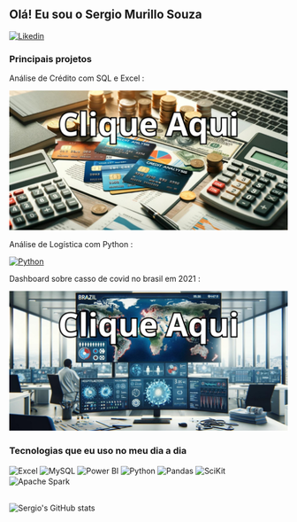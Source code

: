 ## Olá! Eu sou o Sergio Murillo Souza

[![Likedin](https://img.shields.io/badge/LinkedIn-0077B5?style=for-the-badge&logo=linkedin&logoColor=white)](https://www.linkedin.com/in/sergioalmeidas/)

### Principais projetos

Análise de Crédito com SQL e Excel : 

[![SQL](https://raw.githubusercontent.com/murillo-almeida/Suplys/main/An%C3%A1lise%20de%20cr%C3%A9dito%20banner.png)](https://www.kaggle.com/code/sergiomurilloalmeida/eda-e-analise-de-cr-dito-sergio-souza)

Análise de Logística com Python : 

[![Python](https://raw.githubusercontent.com/murillo-almeida/Suplys/main/Loggi%20caminh%C3%A3o%20azul.png)](https://www.kaggle.com/code/sergiomurilloalmeida/projeto-log-stica-loggi-por-sergio-souza)

Dashboard sobre casso de covid no brasil em 2021 : 

[![Python+Looker](https://raw.githubusercontent.com/murillo-almeida/Suplys/main/Covid%20Dashboard%20Clique%20aqui.png)](https://www.kaggle.com/code/sergiomurilloalmeida/relat-rio-covid-19-em-2021)

### Tecnologias que eu uso no meu dia a dia

<div style="display: inline_block">
  <img align="center" alt="Excel" src="https://img.shields.io/badge/Microsoft_Excel-217346?style=for-the-badge&logo=microsoft-excel&logoColor=white" />
  <img align="center" alt="MySQL" src="https://img.shields.io/badge/MySQL-005C84?style=for-the-badge&logo=mysql&logoColor=white" />
  <img align="center" alt="Power BI" src="https://img.shields.io/badge/PowerBI-F2C811?style=for-the-badge&logo=Power%20BI&logoColor=white" />
  <img align="center" alt="Python" src="https://img.shields.io/badge/Python-FFD43B?style=for-the-badge&logo=python&logoColor=blue" />
  <img align="center" alt="Pandas" src="https://img.shields.io/badge/Pandas-2C2D72?style=for-the-badge&logo=pandas&logoColor=white" />
  <img align="center" alt="SciKit" src="https://img.shields.io/badge/scikit_learn-F7931E?style=for-the-badge&logo=scikit-learn&logoColor=white" />
  <img align="center" alt="Apache Spark" src="https://img.shields.io/badge/Apache_Spark-FFFFFF?style=for-the-badge&logo=apachespark&logoColor=#E35A16" />
</div><br/>

![Sergio's GitHub stats](https://github-readme-stats.vercel.app/api?username=murillo-almeida&show_icons=true&theme=dark)
